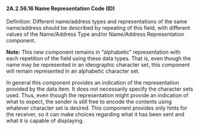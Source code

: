 #### 2A.2.56.16 Name Representation Code (ID)

Definition: Different name/address types and representations of the same name/address should be described by repeating of this field, with different values of the Name/Address Type and/or Name/Address Representation component.

**Note:** This new component remains in “alphabetic” representation with each repetition of the field using these data types. That is, even though the name may be represented in an ideographic character set, this component will remain represented in an alphabetic character set.

In general this component provides an indication of the representation provided by the data item. It does not necessarily specify the character sets used. Thus, even though the representation might provide an indication of what to expect, the sender is still free to encode the contents using whatever character set is desired. This component provides only hints for the receiver, so it can make choices regarding what it has been sent and what it is capable of displaying.
